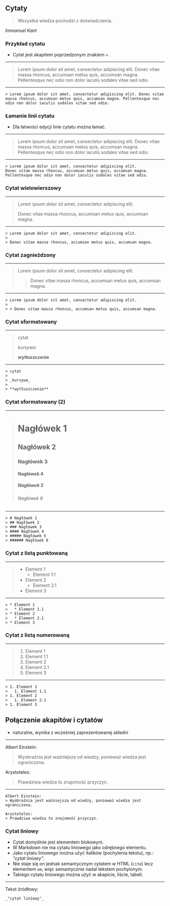 ## Cytaty
> Wszystka wiedza pochodzi z doświadczenia.

_Immanuel Kant_


### Przykład cytatu
* Cytat jest akapitem poprzedzonym znakiem `>`.

---
> Lorem ipsum dolor sit amet, consectetur adipiscing elit. Donec vitae massa rhoncus, accumsan metus quis, accumsan magna. Pellentesque nec odio non dolor iaculis sodales vitae sed odio.

---
```
> Lorem ipsum dolor sit amet, consectetur adipiscing elit. Donec vitae massa rhoncus, accumsan metus quis, accumsan magna. Pellentesque nec odio non dolor iaculis sodales vitae sed odio.
```


### Łamanie linii cytatu
* Dla łatwości edycji linie cytatu można łamać.

---
> Lorem ipsum dolor sit amet, consectetur adipiscing elit.
Donec vitae massa rhoncus, accumsan metus quis, accumsan magna.
Pellentesque nec odio non dolor iaculis sodales vitae sed odio.

---
```
> Lorem ipsum dolor sit amet, consectetur adipiscing elit.
Donec vitae massa rhoncus, accumsan metus quis, accumsan magna.
Pellentesque nec odio non dolor iaculis sodales vitae sed odio.
```


### Cytat wielowierszowy
---
> Lorem ipsum dolor sit amet, consectetur adipiscing elit.
>
> Donec vitae massa rhoncus, accumsan metus quis, accumsan magna.

---
```
> Lorem ipsum dolor sit amet, consectetur adipiscing elit.
>
> Donec vitae massa rhoncus, accumsan metus quis, accumsan magna.
```


### Cytat zagnieżdzony
---
> Lorem ipsum dolor sit amet, consectetur adipiscing elit.
>
> > Donec vitae massa rhoncus, accumsan metus quis, accumsan magna.

---
```
> Lorem ipsum dolor sit amet, consectetur adipiscing elit.
>
> > Donec vitae massa rhoncus, accumsan metus quis, accumsan magna.
```


### Cytat sformatowany
---
> cytat
>
> _kursywa_
>
> **wytłuszczenie**

---
```
> cytat
>
> _kursywa_
>
> **wytłuszczenie**
```


### Cytat sformatowany (2)
---
> # Nagłówek 1
> ## Nagłówek 2
> ### Nagłówek 3
> #### Nagłówek 4
> ##### Nagłówek 5
> ###### Nagłówek 6

---
```
> # Nagłówek 1
> ## Nagłówek 2
> ### Nagłówek 3
> #### Nagłówek 4
> ##### Nagłówek 5
> ###### Nagłówek 6
```


### Cytat z listą punktowaną
---
> * Element 1
>   * Element 1.1
> * Element 2
>   * Element 2.1
> * Element 3

---
```
> * Element 1
>   * Element 1.1
> * Element 2
>   * Element 2.1
> * Element 3
```


### Cytat z listą numerowaną
---
> 1. Element 1
>   1. Element 1.1
> 1. Element 2
>   1. Element 2.1
> 1. Element 3

---
```
> 1. Element 1
>   1. Element 1.1
> 1. Element 2
>   1. Element 2.1
> 1. Element 3
```


## Połączenie akapitów i cytatów
* naturalne, wynika z wcześniej zaprezentowanej składni

---
Albert Einstein:
> Wyobraźnia jest ważniejsza od wiedzy, ponieważ wiedza jest ograniczona.

Arystoteles:
> Prawdziwa wiedza to znajomość przyczyn.

---
```
Albert Einstein:
> Wyobraźnia jest ważniejsza od wiedzy, ponieważ wiedza jest ograniczona.

Arystoteles:
> Prawdziwa wiedza to znajomość przyczyn.
```


### Cytat liniowy
* Cytat domyślnie jest elementem blokowym.
* W Markdown nie ma cytatu liniowego jako odrębnego elementu.
* Jako cytatu liniowego można użyć italików (pochylenia tekstu), np.: _"cytat liniowy"_.
* Nie staje się on jednak semantycznym cytatem w HTML (`cite`) lecz elementem `em`, więc semantycznie nadal tekstem pochylonym.
* Takiego cytatu liniowego można użyć w akapicie, liście, tabeli.
---
Tekst źródłowy:
```
_"cytat liniowy"_
```